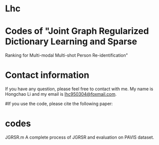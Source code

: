 # Lhc
# Codes of "Joint Graph Regularized Dictionary Learning and Sparse
Ranking for Multi-modal Multi-shot Person
Re-identification"

# Contact information
If you have any question, please feel free to contact with me. My name is Hongchao Li and my email is lhc950304@foxmail.com.

#If you use the code, please cite the following paper:


# codes
JGRSR.m
A complete process of JGRSR and evaluation on PAVIS dataset.

